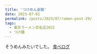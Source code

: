 ```yaml
---
title: 'つけめん金龍'
date: 2023-07-01
permalink: /posts/2023/07/ramen-post-29/
tags:
  - 東京ラーメン百名店2022
  - つけ麺
---
```


そうめんみたいでした。
[食べログ](https://tabelog.com/tokyo/A1310/A131002/13259807/)
